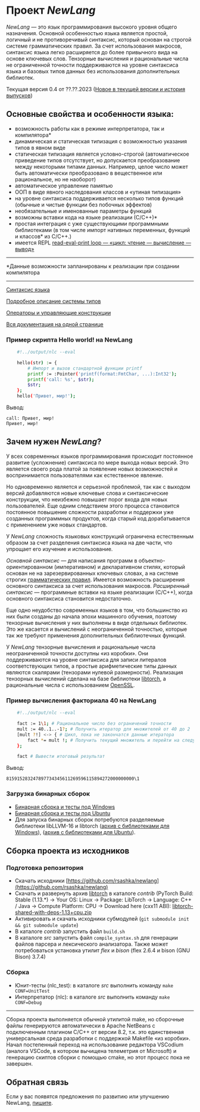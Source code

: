 # Проект *NewLang*

*NewLang* — это язык программирования высокого уровня общего назначения. Основной особенностью языка является простой, 
логичный и не противоречивый синтаксис, который основан на строгой системе грамматических правил. 
За счет использования макросов, синтаксис языка легко расширяется до более привычного вида на основе ключевых слов. 
Тензорные вычисления и рациональные числа не ограниченной точности поддерживаются на уровне синтаксиса языка 
и базовых типов данных без использования дополнительных библиотек.

Текущая версия 0.4 от ??.??.2023 ([Новое в текущей версии и история выпусков](https://newlang.net/versions.html))

## Основные свойства и особенности языка:

- возможность работы как в режиме интерпретатора, так и компилятора*
- динамическая и статическая типизация с возможностью указания типов в явном виде
- статическая типизация является условно-строгой (автоматическое приведение типов отсутствует, но допускается преобразование между некоторыми типами данных. Например, целое число может быть автоматически преобразовано в вещественное или рациональное, но не наоборот)
- автоматическое управление памятью
- ООП в виде явного наследования классов и «утиная типизация»
- на уровне синтаксиса поддерживается несколько типов функций (обычные и чистые функции без побочных эффектов)
- необязательные и именованные параметры функций
- возможны вставки кода на языке реализации (С/С++)*
- простая интеграция с уже существующими программными библиотеками (в том числе импорт нативных переменных, функций и классов* из С/С++.)
- имеется REPL [read-eval-print loop — «цикл: чтение — вычисление — вывод»](https://ru.wikipedia.org/wiki/REPL)

---
*Данные возможности запланированы к реализации при создании компилятора

---
[Синтаксис языка](https://newlang.net/syntax.html)

[Подробное описание системы типов](https://newlang.net/types.html)

[Операторы и управляющие конструкции](https://newlang.net/ops.html)

[Вся документация на одной странице](https://newlang.net/newlang_doc.html)

### Пример скрипта Hello world! на NewLang

```bash
    #!../output/nlc --eval

    hello(str) := { 
        # Импорт и вызов стандартной функции printf
        printf := :Pointer('printf(format:FmtChar, ...):Int32');
        printf('call: %s', $str);
        $str;
    };
    hello('Привет, мир!');
```
Вывод: 
``` 
call: Привет, мир!
Привет, мир!
```

## Зачем нужен *NewLang*?

У всех современных языков программирования происходит постоянное развитие (усложнение) синтаксиса по мере выхода новых версий. 
Это является своего рода платой за появление новых возможностей и воспринимается пользователями как естественное явление.

Но одновременно является и серьезной проблемой, так как с выходом версий добавляются новые ключевые слова и синтаксические конструкции, 
что неизбежно повышает порог входа для новых пользователей. 
Еще одним следствием этого процесса становится постоянное повышение сложности разработки и поддержки уже созданных программных продуктов, 
когда старый код дорабатывается с применением уже новых стандартов.

У *NewLang* сложность языковых конструкций ограничена естественным образом за счет разделения синтаксиса языка на две части, что упрощает его изучение и использование.

*Основной синтаксис* — для написания программ в объектно-ориентированном (императивном) и декларативном стилях, 
который основан не на зарезервированных ключевых словах, а на системе строгих [грамматических правил](https://newlang.net/syntax.html). 
Имеется возможность расширения основного синтаксиса за счет использования макросов. 
*Расширенный синтаксис* — программные вставки на языке реализации (С/С++), когда основного синтаксиса становится недостаточно.

Еще одно неудобство современных языков в том, что большинство из них были созданы до начала эпохи машинного обучения, 
поэтому тензорные вычисления у них выполнены в виде отдельных библиотек. 
Это же касается и вычислений с неограниченной точностью, которые так же требуют применения дополнительных библиотечных функций.

У *NewLang* тензорные вычисления и рациональные числа неограниченной точности доступны «из коробки». 
Они поддерживаются на уровне синтаксиса для записи литералов соответствующих типов, 
а простые арифметические типы данных являются скалярами (тензорами нулевой размерности). 
Реализация тензорных вычислений сделана на базе библиотеки [libtorch](https://pytorch.org/), 
а рациональные числа с использованием [OpenSSL](https://github.com/openssl/openssl/blob/master/crypto/bn/README.pod).

### Пример вычисления факториала 40 на NewLang

```bash
    #!../output/nlc --eval

    fact := 1\1; # Рациональное число без ограничений точности
    mult := 40..1..-1?; # Получить итератор для множителей от 40 до 2
    [mult ?!] <-> { # Цикл, пока не закончатся данные итератора
        fact *= mult !; # Получить текущий множитель и перейти на следующий элемент итератора
    };

    fact # Вывести итоговый результат
```
Вывод:
``` 
815915283247897734345611269596115894272000000000\1
```


### Загрузка бинарных сборок

- [Бинарная сборка и тесты под Windows](https://github.com/rsashka/newlang/releases/download/v0.4.0/nlc_win_64.zip) 
- [Бинарная сборка и тесты под Ubuntu](https://github.com/rsashka/newlang/releases/download/v0.4.0/nlc_lin_64.tar.xz) 
- Для запуска бинарных сборок потребуются разделяемые библиотеки libLLVM-16 и libtorch ([архив с библиотеками для Windows](https://github.com/rsashka/newlang/releases/download/v0.3.0/nlc_dll.zip)), ([архив с библиотеками для Ubuntu](https://github.com/rsashka/newlang/releases/download/v0.4.0/nlc_so.tar.xz)).

## Сборка проекта из исходников

### Подготовка репозитория

- Скачать исходники [https://github.com/rsashka/newlang](https://github.com/rsashka/newlang)
- Скачать и развернуть архив [libtorch](https://pytorch.org/) в каталоге *contrib* (PyTorch Build: Stable (1.13.*) -> Your OS: Linux -> Package: LibTorch -> Language: C++ / Java -> Compute Platform: CPU -> Download here (cxx11 ABI):
[libtorch-shared-with-deps-1.13+cpu.zip](https://download.pytorch.org/libtorch/cpu/libtorch-shared-with-deps-1.13.0%2Bcpu.zip)
- Активировать и скачать исходники субмодулей (`git submodule init && git submodule update`)
- В каталоге *contrib* запустить файл `build.sh`
- В каталоге *src* запустить файл `compile_syntax.sh` для генерации файлов парсера и лексического анализатора. Также может потребоваться установка утилит *flex* и *bison* (flex 2.6.4 и bison (GNU Bison) 3.7.4)

### Сборка

- Юнит-тесты (nlc_test): в каталоге *src* выполнить команду `make CONF=UnitTest` 
- Интерпретатор (nlc): в каталоге *src* выполнить команду `make CONF=Debug` 

---

Сборка проекта выполняется обычной утилитой make, но сборочные файлы генерируются автоматически в Apache NetBeans 
c подключенным плагином С/С++ от версии 8.2, т.к. это единственная универсальная среда разработки с поддержкой Makefile «из коробки». 
Начал постепенный переход на использование редактора VSCodium (аналога VSCode, в котором вычищена телеметрия от Microsoft) 
и генерацию скиптов сборки с помощью сmake, но этот процесс пока не завершен. 

## Обратная связь

Если у вас появятся предложения по развитию или улучшению NewLang, [пишите](https://github.com/rsashka/newlang/discussions).

